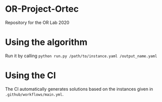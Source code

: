 # OR-Project-Ortec

Repository for the OR Lab 2020
# Using the algorithm

Run it by calling `python run.py /path/to/instance.yaml /output_name.yaml`

# Using the CI

The CI automatically generates solutions based on the instances given in `.github/workflows/main.yml`.
